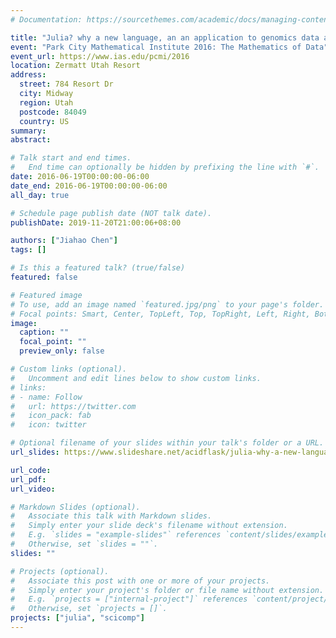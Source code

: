 ```yaml
---
# Documentation: https://sourcethemes.com/academic/docs/managing-content/

title: "Julia? why a new language, an an application to genomics data analysis"
event: "Park City Mathematical Institute 2016: The Mathematics of Data"
event_url: https://www.ias.edu/pcmi/2016
location: Zermatt Utah Resort 
address:
  street: 784 Resort Dr
  city: Midway
  region: Utah
  postcode: 84049
  country: US
summary:
abstract:

# Talk start and end times.
#   End time can optionally be hidden by prefixing the line with `#`.
date: 2016-06-19T00:00:00-06:00
date_end: 2016-06-19T00:00:00-06:00
all_day: true

# Schedule page publish date (NOT talk date).
publishDate: 2019-11-20T21:00:06+08:00

authors: ["Jiahao Chen"]
tags: []

# Is this a featured talk? (true/false)
featured: false

# Featured image
# To use, add an image named `featured.jpg/png` to your page's folder. 
# Focal points: Smart, Center, TopLeft, Top, TopRight, Left, Right, BottomLeft, Bottom, BottomRight.
image:
  caption: ""
  focal_point: ""
  preview_only: false

# Custom links (optional).
#   Uncomment and edit lines below to show custom links.
# links:
# - name: Follow
#   url: https://twitter.com
#   icon_pack: fab
#   icon: twitter

# Optional filename of your slides within your talk's folder or a URL.
url_slides: https://www.slideshare.net/acidflask/julia-why-a-new-language-an-an-application-to-genomics-data-analysis

url_code:
url_pdf:
url_video:

# Markdown Slides (optional).
#   Associate this talk with Markdown slides.
#   Simply enter your slide deck's filename without extension.
#   E.g. `slides = "example-slides"` references `content/slides/example-slides.md`.
#   Otherwise, set `slides = ""`.
slides: ""

# Projects (optional).
#   Associate this post with one or more of your projects.
#   Simply enter your project's folder or file name without extension.
#   E.g. `projects = ["internal-project"]` references `content/project/deep-learning/index.md`.
#   Otherwise, set `projects = []`.
projects: ["julia", "scicomp"]
---
```

